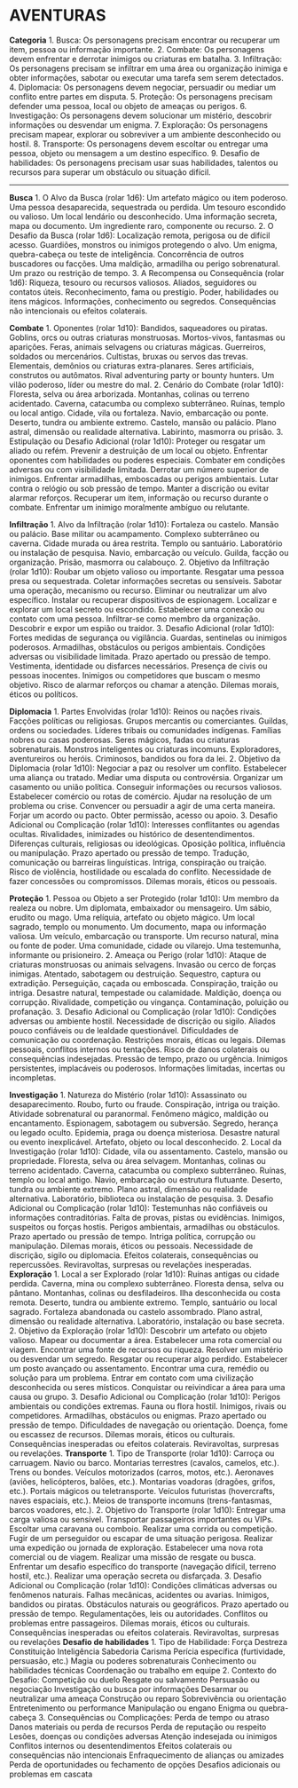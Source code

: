 # AVENTURAS

**Categoria**
    1. Busca: Os personagens precisam encontrar ou recuperar um item, pessoa ou informação importante.
    2. Combate: Os personagens devem enfrentar e derrotar inimigos ou criaturas em batalha.
    3. Infiltração: Os personagens precisam se infiltrar em uma área ou organização inimiga e obter informações, sabotar ou executar uma tarefa sem serem detectados.
    4. Diplomacia: Os personagens devem negociar, persuadir ou mediar um conflito entre partes em disputa.
    5. Proteção: Os personagens precisam defender uma pessoa, local ou objeto de ameaças ou perigos.
    6. Investigação: Os personagens devem solucionar um mistério, descobrir informações ou desvendar um enigma.
    7. Exploração: Os personagens precisam mapear, explorar ou sobreviver a um ambiente desconhecido ou hostil.
    8. Transporte: Os personagens devem escoltar ou entregar uma pessoa, objeto ou mensagem a um destino específico.
    9. Desafio de habilidades: Os personagens precisam usar suas habilidades, talentos ou recursos para superar um obstáculo ou situação difícil.

---------------------------------------------------------------------------------

**Busca**
    1. O Alvo da Busca (rolar 1d6):
        Um artefato mágico ou item poderoso.
        Uma pessoa desaparecida, sequestrada ou perdida.
        Um tesouro escondido ou valioso.
        Um local lendário ou desconhecido.
        Uma informação secreta, mapa ou documento.
        Um ingrediente raro, componente ou recurso.
    2. O Desafio da Busca (rolar 1d6):
        Localização remota, perigosa ou de difícil acesso.
        Guardiões, monstros ou inimigos protegendo o alvo.
        Um enigma, quebra-cabeça ou teste de inteligência.
        Concorrência de outros buscadores ou facções.
        Uma maldição, armadilha ou perigo sobrenatural.
        Um prazo ou restrição de tempo.
    3. A Recompensa ou Consequência (rolar 1d6):
        Riqueza, tesouro ou recursos valiosos.
        Aliados, seguidores ou contatos úteis.
        Reconhecimento, fama ou prestígio.
        Poder, habilidades ou itens mágicos.
        Informações, conhecimento ou segredos.
        Consequências não intencionais ou efeitos colaterais.

**Combate**
    1. Oponentes (rolar 1d10):
        Bandidos, saqueadores ou piratas.
        Goblins, orcs ou outras criaturas monstruosas.
        Mortos-vivos, fantasmas ou aparições.
        Feras, animais selvagens ou criaturas mágicas.
        Guerreiros, soldados ou mercenários.
        Cultistas, bruxas ou servos das trevas.
        Elementais, demônios ou criaturas extra-planares.
        Seres artificiais, construtos ou autômatos.
        Rival adventuring party or bounty hunters.
        Um vilão poderoso, líder ou mestre do mal.
    2. Cenário do Combate (rolar 1d10):
        Floresta, selva ou área arborizada.
        Montanhas, colinas ou terreno acidentado.
        Caverna, catacumba ou complexo subterrâneo.
        Ruínas, templo ou local antigo.
        Cidade, vila ou fortaleza.
        Navio, embarcação ou ponte.
        Deserto, tundra ou ambiente extremo.
        Castelo, mansão ou palácio.
        Plano astral, dimensão ou realidade alternativa.
        Labirinto, masmorra ou prisão.
    3. Estipulação ou Desafio Adicional (rolar 1d10):
        Proteger ou resgatar um aliado ou refém.
        Prevenir a destruição de um local ou objeto.
        Enfrentar oponentes com habilidades ou poderes especiais.
        Combater em condições adversas ou com visibilidade limitada.
        Derrotar um número superior de inimigos.
        Enfrentar armadilhas, emboscadas ou perigos ambientais.
        Lutar contra o relógio ou sob pressão de tempo.
        Manter a discrição ou evitar alarmar reforços.
        Recuperar um item, informação ou recurso durante o combate.
        Enfrentar um inimigo moralmente ambíguo ou relutante.

**Infiltração**
    1. Alvo da Infiltração (rolar 1d10):
        Fortaleza ou castelo.
        Mansão ou palácio.
        Base militar ou acampamento.
        Complexo subterrâneo ou caverna.
        Cidade murada ou área restrita.
        Templo ou santuário.
        Laboratório ou instalação de pesquisa.
        Navio, embarcação ou veículo.
        Guilda, facção ou organização.
        Prisão, masmorra ou calabouço.
    2. Objetivo da Infiltração (rolar 1d10):
        Roubar um objeto valioso ou importante.
        Resgatar uma pessoa presa ou sequestrada.
        Coletar informações secretas ou sensíveis.
        Sabotar uma operação, mecanismo ou recurso.
        Eliminar ou neutralizar um alvo específico.
        Instalar ou recuperar dispositivos de espionagem.
        Localizar e explorar um local secreto ou escondido.
        Estabelecer uma conexão ou contato com uma pessoa.
        Infiltrar-se como membro da organização.
        Descobrir e expor um espião ou traidor.
    3. Desafio Adicional (rolar 1d10):
        Fortes medidas de segurança ou vigilância.
        Guardas, sentinelas ou inimigos poderosos.
        Armadilhas, obstáculos ou perigos ambientais.
        Condições adversas ou visibilidade limitada.
        Prazo apertado ou pressão de tempo.
        Vestimenta, identidade ou disfarces necessários.
        Presença de civis ou pessoas inocentes.
        Inimigos ou competidores que buscam o mesmo objetivo.
        Risco de alarmar reforços ou chamar a atenção.
        Dilemas morais, éticos ou políticos.

**Diplomacia**
    1. Partes Envolvidas (rolar 1d10):
        Reinos ou nações rivais.
        Facções políticas ou religiosas.
        Grupos mercantis ou comerciantes.
        Guildas, ordens ou sociedades.
        Líderes tribais ou comunidades indígenas.
        Famílias nobres ou casas poderosas.
        Seres mágicos, fadas ou criaturas sobrenaturais.
        Monstros inteligentes ou criaturas incomuns.
        Exploradores, aventureiros ou heróis.
        Criminosos, bandidos ou fora da lei.
    2. Objetivo da Diplomacia (rolar 1d10):
        Negociar a paz ou resolver um conflito.
        Estabelecer uma aliança ou tratado.
        Mediar uma disputa ou controvérsia.
        Organizar um casamento ou união política.
        Conseguir informações ou recursos valiosos.
        Estabelecer comércio ou rotas de comércio.
        Ajudar na resolução de um problema ou crise.
        Convencer ou persuadir a agir de uma certa maneira.
        Forjar um acordo ou pacto.
        Obter permissão, acesso ou apoio.
    3. Desafio Adicional ou Complicação (rolar 1d10):
        Interesses conflitantes ou agendas ocultas.
        Rivalidades, inimizades ou histórico de desentendimentos.
        Diferenças culturais, religiosas ou ideológicas.
        Oposição política, influência ou manipulação.
        Prazo apertado ou pressão de tempo.
        Tradução, comunicação ou barreiras linguísticas.
        Intriga, conspiração ou traição.
        Risco de violência, hostilidade ou escalada do conflito.
        Necessidade de fazer concessões ou compromissos.
        Dilemas morais, éticos ou pessoais.

**Proteção**
    1. Pessoa ou Objeto a ser Protegido (rolar 1d10):
        Um membro da realeza ou nobre.
        Um diplomata, embaixador ou mensageiro.
        Um sábio, erudito ou mago.
        Uma relíquia, artefato ou objeto mágico.
        Um local sagrado, templo ou monumento.
        Um documento, mapa ou informação valiosa.
        Um veículo, embarcação ou transporte.
        Um recurso natural, mina ou fonte de poder.
        Uma comunidade, cidade ou vilarejo.
        Uma testemunha, informante ou prisioneiro.
    2. Ameaça ou Perigo (rolar 1d10):
        Ataque de criaturas monstruosas ou animais selvagens.
        Invasão ou cerco de forças inimigas.
        Atentado, sabotagem ou destruição.
        Sequestro, captura ou extradição.
        Perseguição, caçada ou emboscada.
        Conspiração, traição ou intriga.
        Desastre natural, tempestade ou calamidade.
        Maldição, doença ou corrupção.
        Rivalidade, competição ou vingança.
        Contaminação, poluição ou profanação.
    3. Desafio Adicional ou Complicação (rolar 1d10):
        Condições adversas ou ambiente hostil.
        Necessidade de discrição ou sigilo.
        Aliados pouco confiáveis ou de lealdade questionável.
        Dificuldades de comunicação ou coordenação.
        Restrições morais, éticas ou legais.
        Dilemas pessoais, conflitos internos ou tentações.
        Risco de danos colaterais ou consequências indesejadas.
        Pressão de tempo, prazo ou urgência.
        Inimigos persistentes, implacáveis ou poderosos.
        Informações limitadas, incertas ou incompletas.

**Investigação**
    1. Natureza do Mistério (rolar 1d10):
        Assassinato ou desaparecimento.
        Roubo, furto ou fraude.
        Conspiração, intriga ou traição.
        Atividade sobrenatural ou paranormal.
        Fenômeno mágico, maldição ou encantamento.
        Espionagem, sabotagem ou subversão.
        Segredo, herança ou legado oculto.
        Epidemia, praga ou doença misteriosa.
        Desastre natural ou evento inexplicável.
        Artefato, objeto ou local desconhecido.
    2. Local da Investigação (rolar 1d10):
        Cidade, vila ou assentamento.
        Castelo, mansão ou propriedade.
        Floresta, selva ou área selvagem.
        Montanhas, colinas ou terreno acidentado.
        Caverna, catacumba ou complexo subterrâneo.
        Ruínas, templo ou local antigo.
        Navio, embarcação ou estrutura flutuante.
        Deserto, tundra ou ambiente extremo.
        Plano astral, dimensão ou realidade alternativa.
        Laboratório, biblioteca ou instalação de pesquisa.
    3. Desafio Adicional ou Complicação (rolar 1d10):
        Testemunhas não confiáveis ou informações contraditórias.
        Falta de provas, pistas ou evidências.
        Inimigos, suspeitos ou forças hostis.
        Perigos ambientais, armadilhas ou obstáculos.
        Prazo apertado ou pressão de tempo.
        Intriga política, corrupção ou manipulação.
        Dilemas morais, éticos ou pessoais.
        Necessidade de discrição, sigilo ou diplomacia.
        Efeitos colaterais, consequências ou repercussões.
        Reviravoltas, surpresas ou revelações inesperadas.
**Exploração**
    1. Local a ser Explorado (rolar 1d10):
        Ruínas antigas ou cidade perdida.
        Caverna, mina ou complexo subterrâneo.
        Floresta densa, selva ou pântano.
        Montanhas, colinas ou desfiladeiros.
        Ilha desconhecida ou costa remota.
        Deserto, tundra ou ambiente extremo.
        Templo, santuário ou local sagrado.
        Fortaleza abandonada ou castelo assombrado.
        Plano astral, dimensão ou realidade alternativa.
        Laboratório, instalação ou base secreta.
    2. Objetivo da Exploração (rolar 1d10):
        Descobrir um artefato ou objeto valioso.
        Mapear ou documentar a área.
        Estabelecer uma rota comercial ou viagem.
        Encontrar uma fonte de recursos ou riqueza.
        Resolver um mistério ou desvendar um segredo.
        Resgatar ou recuperar algo perdido.
        Estabelecer um posto avançado ou assentamento.
        Encontrar uma cura, remédio ou solução para um problema.
        Entrar em contato com uma civilização desconhecida ou seres místicos.
        Conquistar ou reivindicar a área para uma causa ou grupo.
    3. Desafio Adicional ou Complicação (rolar 1d10):
        Perigos ambientais ou condições extremas.
        Fauna ou flora hostil.
        Inimigos, rivais ou competidores.
        Armadilhas, obstáculos ou enigmas.
        Prazo apertado ou pressão de tempo.
        Dificuldades de navegação ou orientação.
        Doença, fome ou escassez de recursos.
        Dilemas morais, éticos ou culturais.
        Consequências inesperadas ou efeitos colaterais.
        Reviravoltas, surpresas ou revelações.
**Transporte**
    1. Tipo de Transporte (rolar 1d10):
        Carroça ou carruagem.
        Navio ou barco.
        Montarias terrestres (cavalos, camelos, etc.).
        Trens ou bondes.
        Veículos motorizados (carros, motos, etc.).
        Aeronaves (aviões, helicópteros, balões, etc.).
        Montarias voadoras (dragões, grifos, etc.).
        Portais mágicos ou teletransporte.
        Veículos futuristas (hovercrafts, naves espaciais, etc.).
        Meios de transporte incomuns (trens-fantasmas, barcos voadores, etc.).
    2. Objetivo do Transporte (rolar 1d10):
        Entregar uma carga valiosa ou sensível.
        Transportar passageiros importantes ou VIPs.
        Escoltar uma caravana ou comboio.
        Realizar uma corrida ou competição.
        Fugir de um perseguidor ou escapar de uma situação perigosa.
        Realizar uma expedição ou jornada de exploração.
        Estabelecer uma nova rota comercial ou de viagem.
        Realizar uma missão de resgate ou busca.
        Enfrentar um desafio específico do transporte (navegação difícil, terreno hostil, etc.).
        Realizar uma operação secreta ou disfarçada.
    3. Desafio Adicional ou Complicação (rolar 1d10):
        Condições climáticas adversas ou fenômenos naturais.
        Falhas mecânicas, acidentes ou avarias.
        Inimigos, bandidos ou piratas.
        Obstáculos naturais ou geográficos.
        Prazo apertado ou pressão de tempo.
        Regulamentações, leis ou autoridades.
        Conflitos ou problemas entre passageiros.
        Dilemas morais, éticos ou culturais.
        Consequências inesperadas ou efeitos colaterais.
        Reviravoltas, surpresas ou revelações
**Desafio de habilidades**
    1. Tipo de Habilidade:
        Força
        Destreza
        Constituição
        Inteligência
        Sabedoria
        Carisma
        Perícia específica (furtividade, persuasão, etc.)
        Magia ou poderes sobrenaturais
        Conhecimento ou habilidades técnicas
        Coordenação ou trabalho em equipe
    2. Contexto do Desafio:
        Competição ou duelo
        Resgate ou salvamento
        Persuasão ou negociação
        Investigação ou busca por informações
        Desarmar ou neutralizar uma ameaça
        Construção ou reparo
        Sobrevivência ou orientação
        Entretenimento ou performance
        Manipulação ou engano
        Enigma ou quebra-cabeça
    3. Consequências ou Complicações:
        Perda de tempo ou atraso
        Danos materiais ou perda de recursos
        Perda de reputação ou respeito
        Lesões, doenças ou condições adversas
        Atenção indesejada ou inimigos
        Conflitos internos ou desentendimentos
        Efeitos colaterais ou consequências não intencionais
        Enfraquecimento de alianças ou amizades
        Perda de oportunidades ou fechamento de opções
        Desafios adicionais ou problemas em cascata